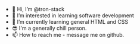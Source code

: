 - 👋 Hi, I’m @tron-stack
- 👀 I’m interested in learning software development
- 🌱 I’m currently learning general HTML and CSS
- 😎 I'm a generally chill person.
- 📫 How to reach me - message me on github.

<!---
tron-stack/tron-stack is a ✨ special ✨ repository because its `README.md` (this file) appears on your GitHub profile.
You can click the Preview link to take a look at your changes.
--->
